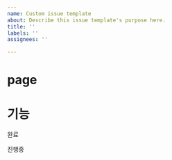 ```yaml
---
name: Custom issue template
about: Describe this issue template's purpose here.
title: ''
labels: ''
assignees: ''

---
```


# page

# 기능

완료

진행중
